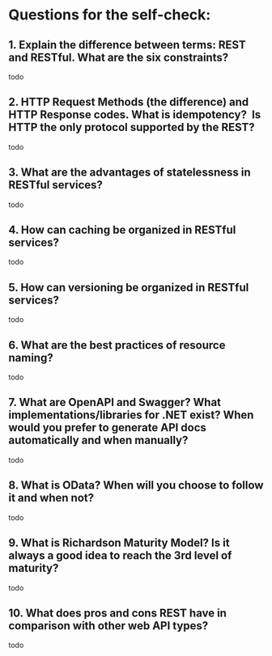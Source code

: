 # Questions for the self-check:

## 1. Explain the difference between terms: REST and RESTful. What are the six constraints?

todo

## 2. HTTP Request Methods (the difference) and HTTP Response codes. What is idempotency?  Is HTTP the only protocol supported by the REST?

todo

## 3. What are the advantages of statelessness in RESTful services?

todo

## 4. How can caching be organized in RESTful services?

todo


## 5. How can versioning be organized in RESTful services?

todo


## 6. What are the best practices of resource naming?

todo


## 7. What are OpenAPI and Swagger? What implementations/libraries for .NET exist? When would you prefer to generate API docs automatically and when manually?

todo


## 8. What is OData? When will you choose to follow it and when not?

todo


## 9. What is Richardson Maturity Model? Is it always a good idea to reach the 3rd level of maturity?

todo


## 10. What does pros and cons REST have in comparison with other web API types?

todo

